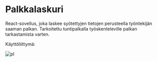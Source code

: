 # Palkkalaskuri
React-sovellus, joka laskee syötettyjen tietojen perusteella työntekijän saaman palkan. Tarkoitettu tuntipalkalla työskenteleville palkan tarkastamista varten.

Käyttöliittymä:



![pl](https://user-images.githubusercontent.com/83011341/153865976-11ab0f85-ac0a-4e6b-8642-44b957e16341.JPG)
